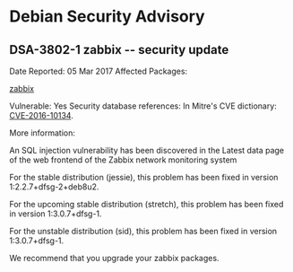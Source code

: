 
Debian Security Advisory
========================


DSA-3802-1 zabbix -- security update
------------------------------------



Date Reported:
05 Mar 2017
Affected Packages:

[zabbix](https://packages.debian.org/src:zabbix)

Vulnerable:
Yes
Security database references:
In Mitre's CVE dictionary: [CVE-2016-10134](https://security-tracker.debian.org/tracker/CVE-2016-10134).  

More information:

An SQL injection vulnerability has been discovered in the Latest data
page of the web frontend of the Zabbix network monitoring system


For the stable distribution (jessie), this problem has been fixed in
version 1:2.2.7+dfsg-2+deb8u2.


For the upcoming stable distribution (stretch), this problem has been
fixed in version 1:3.0.7+dfsg-1.


For the unstable distribution (sid), this problem has been fixed in
version 1:3.0.7+dfsg-1.


We recommend that you upgrade your zabbix packages.





